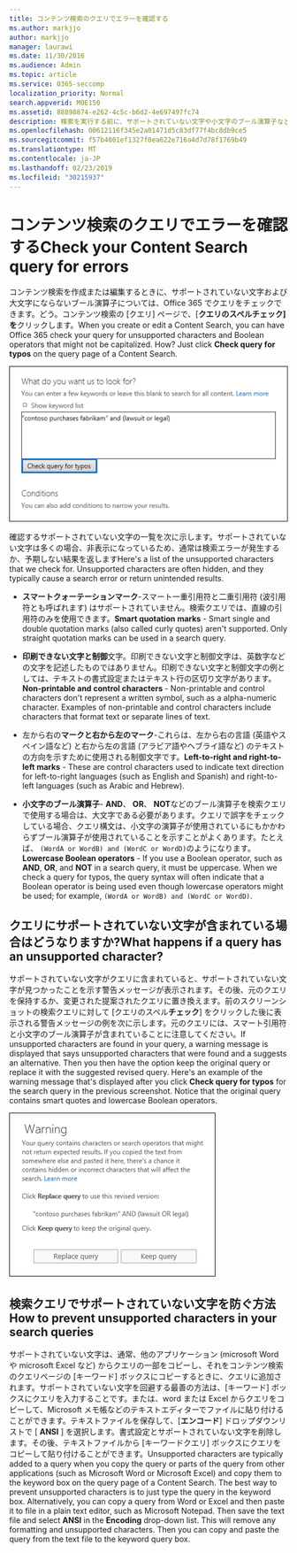```yaml
---
title: コンテンツ検索のクエリでエラーを確認する
ms.author: markjjo
author: markjjo
manager: laurawi
ms.date: 11/30/2016
ms.audience: Admin
ms.topic: article
ms.service: O365-seccomp
localization_priority: Normal
search.appverid: MOE150
ms.assetid: 88898874-e262-4c5c-b6d2-4e697497fc74
description: 検索を実行する前に、サポートされていない文字や小文字のブール演算子などのエラーと入力ミスについては、キーワードクエリのコンテンツ検索を確認してください。エラーが見つかった場合は、変更されたクエリを提案します。
ms.openlocfilehash: 00612116f345e2a01471d5c83df77f4bc8db9ce5
ms.sourcegitcommit: f57b4001ef1327f0ea622e716a4d7d78f1769b49
ms.translationtype: MT
ms.contentlocale: ja-JP
ms.lasthandoff: 02/23/2019
ms.locfileid: "30215937"
---
```

# <a name="check-your-content-search-query-for-errors"></a><span data-ttu-id="b0a45-104">コンテンツ検索のクエリでエラーを確認する</span><span class="sxs-lookup"><span data-stu-id="b0a45-104">Check your Content Search query for errors</span></span>

<span data-ttu-id="b0a45-p102">コンテンツ検索を作成または編集するときに、サポートされていない文字および大文字にならないブール演算子については、Office 365 でクエリをチェックできます。どう。コンテンツ検索の [クエリ] ページで、[**クエリのスペルチェック] を**クリックします。</span><span class="sxs-lookup"><span data-stu-id="b0a45-p102">When you create or edit a Content Search, you can have Office 365 check your query for unsupported characters and Boolean operators that might not be capitalized. How? Just click **Check query for typos** on the query page of a Content Search.</span></span> 
  
![[クエリのスペルチェックを行う] をクリックして、サポートされていない文字の検索クエリを確認します。](media/e5314306-cfb2-481d-9b5c-13ce658156e7.png)
  
<span data-ttu-id="b0a45-p103">確認するサポートされていない文字の一覧を次に示します。サポートされていない文字は多くの場合、非表示になっているため、通常は検索エラーが発生するか、予期しない結果を返します</span><span class="sxs-lookup"><span data-stu-id="b0a45-p103">Here's a list of the unsupported characters that we check for. Unsupported characters are often hidden, and they typically cause a search error or return unintended results.</span></span>
  
- <span data-ttu-id="b0a45-p104">**スマートクォーテーションマーク**-スマート一重引用符と二重引用符 (波引用符とも呼ばれます) はサポートされていません。検索クエリでは、直線の引用符のみを使用できます。</span><span class="sxs-lookup"><span data-stu-id="b0a45-p104">**Smart quotation marks** - Smart single and double quotation marks (also called curly quotes) aren't supported. Only straight quotation marks can be used in a search query.</span></span> 
    
- <span data-ttu-id="b0a45-p105">**印刷できない文字と制御**文字。印刷できない文字と制御文字は、英数字などの文字を記述したものではありません。印刷できない文字と制御文字の例としては、テキストの書式設定またはテキスト行の区切り文字があります。</span><span class="sxs-lookup"><span data-stu-id="b0a45-p105">**Non-printable and control characters** - Non-printable and control characters don't represent a written symbol, such as a alpha-numeric character. Examples of non-printable and control characters include characters that format text or separate lines of text.</span></span> 
    
- <span data-ttu-id="b0a45-115">左から右の**マークと右から左のマーク**-これらは、左から右の言語 (英語やスペイン語など) と右から左の言語 (アラビア語やヘブライ語など) のテキストの方向を示すために使用される制御文字です。</span><span class="sxs-lookup"><span data-stu-id="b0a45-115">**Left-to-right and right-to-left marks** - These are control characters used to indicate text direction for left-to-right languages (such as English and Spanish) and right-to-left languages (such as Arabic and Hebrew).</span></span>
    
- <span data-ttu-id="b0a45-p106">**小文字のブール演算子**- **AND**、 **OR**、 **NOT**などのブール演算子を検索クエリで使用する場合は、大文字である必要があります。クエリで誤字をチェックしている場合、クエリ構文は、小文字の演算子が使用されているにもかかわらずブール演算子が使用されていることを示すことがよくあります。たとえば、 `(WordA or WordB) and (WordC or WordD)`のようになります。</span><span class="sxs-lookup"><span data-stu-id="b0a45-p106">**Lowercase Boolean operators** - If you use a Boolean operator, such as **AND**, **OR**, and **NOT** in a search query, it must be uppercase. When we check a query for typos, the query syntax will often indicate that a Boolean operator is being used even though lowercase operators might be used; for example,  `(WordA or WordB) and (WordC or WordD)`.</span></span>
    
## <a name="what-happens-if-a-query-has-an-unsupported-character"></a><span data-ttu-id="b0a45-118">クエリにサポートされていない文字が含まれている場合はどうなりますか?</span><span class="sxs-lookup"><span data-stu-id="b0a45-118">What happens if a query has an unsupported character?</span></span>

<span data-ttu-id="b0a45-p107">サポートされていない文字がクエリに含まれていると、サポートされていない文字が見つかったことを示す警告メッセージが表示されます。その後、元のクエリを保持するか、変更された提案されたクエリに置き換えます。前のスクリーンショットの検索クエリに対して [クエリのスペル**チェック**] をクリックした後に表示される警告メッセージの例を次に示します。元のクエリには、スマート引用符と小文字のブール演算子が含まれていることに注意してください。</span><span class="sxs-lookup"><span data-stu-id="b0a45-p107">If unsupported characters are found in your query, a warning message is displayed that says unsupported characters that were found and a suggests an alternative. Then you then have the option keep the original query or replace it with the suggested revised query. Here's an example of the warning message that's displayed after you click **Check query for typos** for the search query in the previous screenshot. Notice that the original query contains smart quotes and lowercase Boolean operators.</span></span> 
  
![クエリに対して推奨されるリビジョンの警告メッセージが表示されます。](media/23214b30-8e52-412c-bd80-63fb1b3ed52d.png)
  
## <a name="how-to-prevent-unsupported-characters-in-your-search-queries"></a><span data-ttu-id="b0a45-124">検索クエリでサポートされていない文字を防ぐ方法</span><span class="sxs-lookup"><span data-stu-id="b0a45-124">How to prevent unsupported characters in your search queries</span></span>

<span data-ttu-id="b0a45-p108">サポートされていない文字は、通常、他のアプリケーション (microsoft Word や microsoft Excel など) からクエリの一部をコピーし、それをコンテンツ検索のクエリページの [キーワード] ボックスにコピーするときに、クエリに追加されます。サポートされていない文字を回避する最善の方法は、[キーワード] ボックスにクエリを入力することです。または、word または Excel からクエリをコピーして、Microsoft メモ帳などのテキストエディターでファイルに貼り付けることができます。テキストファイルを保存して、[**エンコード**] ドロップダウンリストで [ **ANSI** ] を選択します。書式設定とサポートされていない文字を削除します。その後、テキストファイルから [キーワードクエリ] ボックスにクエリをコピーして貼り付けることができます。</span><span class="sxs-lookup"><span data-stu-id="b0a45-p108">Unsupported characters are typically added to a query when you copy the query or parts of the query from other applications (such as Microsoft Word or Microsoft Excel) and copy them to the keyword box on the query page of a Content Search. The best way to prevent unsupported characters is to just type the query in the keyword box. Alternatively, you can copy a query from Word or Excel and then paste it to file in a plain text editor, such as Microsoft Notepad. Then save the text file and select **ANSI** in the **Encoding** drop-down list. This will remove any formatting and unsupported characters. Then you can copy and paste the query from the text file to the keyword query box.</span></span> 
